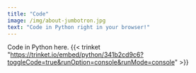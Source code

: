 ```yaml
---
title: "Code"
image: /img/about-jumbotron.jpg
text: "Code in Python right in your browser!"
---
```

Code in Python here.
{{< trinket "https://trinket.io/embed/python/341b2cd9c6?toggleCode=true&runOption=console&runMode=console" >}}